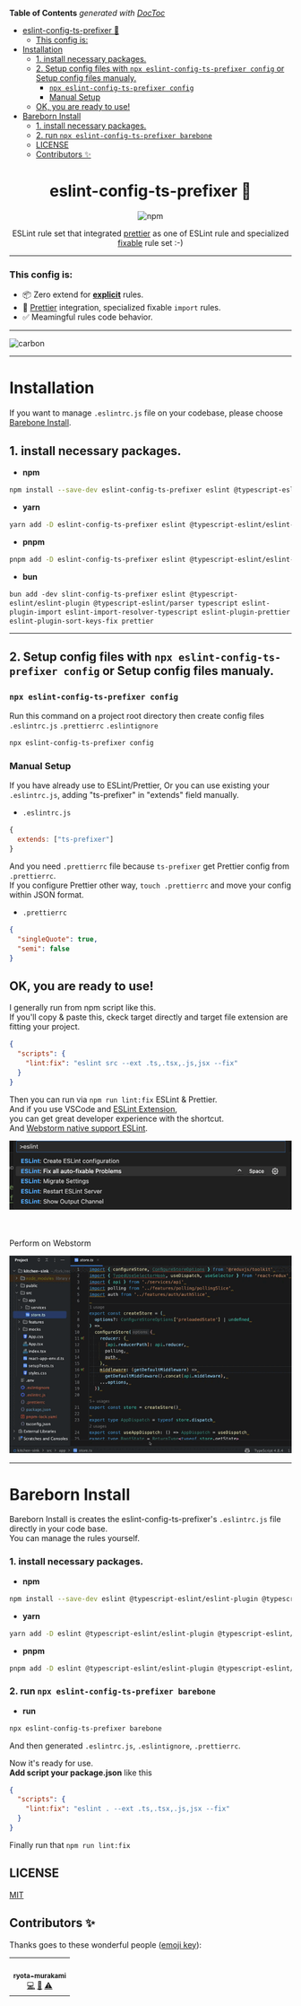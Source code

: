 <!-- START doctoc generated TOC please keep comment here to allow auto update -->
<!-- DON'T EDIT THIS SECTION, INSTEAD RE-RUN doctoc TO UPDATE -->

**Table of Contents** _generated with [DocToc](https://github.com/thlorenz/doctoc)_

- [eslint-config-ts-prefixer 🌈](#eslint-config-ts-prefixer-)
  - [This config is:](#this-config-is)
- [Installation](#installation)
  - [1. install necessary packages.](#1-install-necessary-packages)
  - [2. Setup config files with `npx eslint-config-ts-prefixer config` or Setup config files manualy.](#2-setup-config-files-with-npx-eslint-config-ts-prefixer-config-or-setup-config-files-manualy)
    - [`npx eslint-config-ts-prefixer config`](#npx-eslint-config-ts-prefixer-config)
    - [Manual Setup](#manual-setup)
  - [OK, you are ready to use!](#ok-you-are-ready-to-use)
- [Bareborn Install](#bareborn-install)
  - [1. install necessary packages.](#1-install-necessary-packages-1)
  - [2. run `npx eslint-config-ts-prefixer barebone`](#2-run-npx-eslint-config-ts-prefixer-barebone)
  - [LICENSE](#license)
  - [Contributors ✨](#contributors-)

<!-- END doctoc generated TOC please keep comment here to allow auto update -->

<div align="center">
<h1>eslint-config-ts-prefixer 🌈</h1>

![npm](https://img.shields.io/npm/dm/eslint-config-ts-prefixer)

<p>ESLint rule set that integrated <a href="https://prettier.io/">prettier</a> as one of ESLint rule and specialized <a href="https://eslint.org/docs/latest/user-guide/command-line-interface#--fix">fixable</a> rule set :-)</p>
</div>

---

### This config is:

- 📦 Zero extend for [**explicit**](https://github.com/laststance/eslint-config-ts-prefixer/blob/main/index.js) rules.
- 💅 [Prettier](https://prettier.io/) integration, specialized fixable `import` rules.
- ✅ Meamingful rules code behavior.

---

![carbon](https://github.com/laststance/eslint-config-ts-prefixer/assets/5501268/ecd9b954-adf3-48ab-a406-5506070aafd1)

---

# Installation

If you want to manage `.eslintrc.js` file on your codebase, please choose [Barebone Install](#bareborn-install).

## 1. install necessary packages.

- **npm**

```bash
npm install --save-dev eslint-config-ts-prefixer eslint @typescript-eslint/eslint-plugin @typescript-eslint/parser typescript eslint-plugin-import eslint-import-resolver-typescript eslint-plugin-prettier eslint-plugin-sort-keys-fix prettier
```

- **yarn**

```bash
yarn add -D eslint-config-ts-prefixer eslint @typescript-eslint/eslint-plugin @typescript-eslint/parser typescript eslint-plugin-import eslint-import-resolver-typescript eslint-plugin-prettier eslint-plugin-sort-keys-fix prettier
```

- **pnpm**

```bash
pnpm add -D eslint-config-ts-prefixer eslint @typescript-eslint/eslint-plugin @typescript-eslint/parser typescript eslint-plugin-import eslint-import-resolver-typescript eslint-plugin-prettier eslint-plugin-sort-keys-fix prettier
```

- **bun**

```
bun add -dev slint-config-ts-prefixer eslint @typescript-eslint/eslint-plugin @typescript-eslint/parser typescript eslint-plugin-import eslint-import-resolver-typescript eslint-plugin-prettier eslint-plugin-sort-keys-fix prettier
```

---

## 2. Setup config files with `npx eslint-config-ts-prefixer config` or Setup config files manualy.

### `npx eslint-config-ts-prefixer config`

Run this command on a project root directory then create config files `.eslintrc.js` `.prettierrc` `.eslintignore`

```bash
npx eslint-config-ts-prefixer config
```

### Manual Setup

If you have already use to ESLint/Prettier,
Or you can use existing your `.eslintrc.js`, adding "ts-prefixer" in "extends" field manually.

- `.eslintrc.js`

```js
{
  extends: ["ts-prefixer"]
}
```

And you need `.prettierrc` file because `ts-prefixer` get Prettier config from `.prettierrc`.  
If you configure Prettier other way, `touch .prettierrc` and move your config within JSON format.

- `.prettierrc`

```json
{
  "singleQuote": true,
  "semi": false
}
```

## OK, you are ready to use!

I generally run from npm script like this.  
If you'll copy & paste this, ckeck target directly and target file extension are fitting your project.

```json
{
  "scripts": {
    "lint:fix": "eslint src --ext .ts,.tsx,.js,jsx --fix"
  }
}
```

Then you can run via `npm run lint:fix` ESLint & Prettier.  
And if you use VSCode and [ESLint Extension](https://marketplace.visualstudio.com/items?itemName=dbaeumer.vscode-eslint),  
you can get great developer experience with the shortcut.  
And [Webstorm native support ESLint](https://www.jetbrains.com/help/webstorm/eslint.html#ws_eslint_configure_run_eslint_on_save).

<div align="left">
  <img src="./assets/extension.png" alt="config"/>
</div>

<br>
<br>

<div align="leftr">
  <p>Perform on Webstorm</p>
    <img src="./assets/autofix.gif" alt="autofix" />
</div>

---

# Bareborn Install

Bareborn Install is creates the eslint-config-ts-prefixer's `.eslintrc.js` file directly in your code base.  
You can manage the rules yourself.

### 1. install necessary packages.

- **npm**

```bash
npm install --save-dev eslint @typescript-eslint/eslint-plugin @typescript-eslint/parser typescript eslint-plugin-import eslint-import-resolver-typescript eslint-plugin-prettier eslint-plugin-sort-keys-fix prettier
```

- **yarn**

```bash
yarn add -D eslint @typescript-eslint/eslint-plugin @typescript-eslint/parser typescript eslint-plugin-import eslint-import-resolver-typescript eslint-plugin-prettier eslint-plugin-sort-keys-fix prettier
```

- **pnpm**

```bash
pnpm add -D eslint @typescript-eslint/eslint-plugin @typescript-eslint/parser typescript eslint-plugin-import eslint-import-resolver-typescript eslint-plugin-prettier eslint-plugin-sort-keys-fix prettier
```

### 2. run `npx eslint-config-ts-prefixer barebone`

- **run**

```bash
npx eslint-config-ts-prefixer barebone
```

And then generated `.eslintrc.js`, `.eslintignore`, `.prettierrc`.

Now it's ready for use.  
**Add script your package.json** like this

```json
{
  "scripts": {
    "lint:fix": "eslint . --ext .ts,.tsx,.js,jsx --fix"
  }
}
```

Finally run that `npm run lint:fix`

## LICENSE

[MIT](https://opensource.org/license/mit/)

## Contributors ✨

Thanks goes to these wonderful people ([emoji key](https://allcontributors.org/docs/en/emoji-key)):

<!-- ALL-CONTRIBUTORS-LIST:START - Do not remove or modify this section -->
<!-- prettier-ignore-start -->
<!-- markdownlint-disable -->
<table>
  <tr>
    <td align="center"><a href="http://ryota-murakami.github.io/"><img src="https://avatars1.githubusercontent.com/u/5501268?s=400&u=7bf6b1580b95930980af2588ef0057f3e9ec1ff8&v=4?s=100" width="100px;" alt=""/><br /><sub><b>ryota-murakami</b></sub></a><br /><a href="https://github.com/laststance/create-react-app-vite/commits?author=ryota-murakami" title="Code">💻</a> <a href="https://github.com/laststance/create-react-app-vite/commits?author=ryota-murakami" title="Documentation">📖</a> <a href="https://github.com/laststance/create-react-app-vite/commits?author=ryota-murakami" title="Tests">⚠️</a></td>
  </tr>
</table>

<!-- markdownlint-restore -->
<!-- prettier-ignore-end -->

<!-- ALL-CONTRIBUTORS-LIST:END -->
